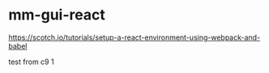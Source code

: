 # mm-gui-react

https://scotch.io/tutorials/setup-a-react-environment-using-webpack-and-babel

test from c9 1